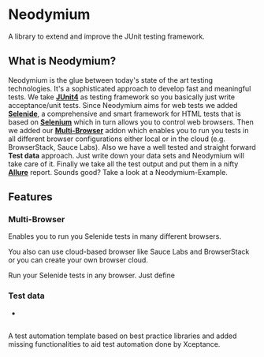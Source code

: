 # Neodymium
A library to extend and improve the JUnit testing framework.

## What is Neodymium?
Neodymium is the glue between today's state of the art testing technologies. It's a sophisticated approach to develop fast and meaningful tests. We take [**JUnit4**](https://github.com/junit-team/junit4) as testing framework so you basically just write acceptance/unit tests. Since Neodymium aims for web tests we added [**Selenide**](https://github.com/codeborne/selenide), a comprehensive and smart framework for HTML tests that is based on [**Selenium**](https://github.com/SeleniumHQ/selenium) which in turn allows you to control web browsers. Then we added our [**Multi-Browser**](https://github.com/Xceptance/multi-browser-suite) addon which enables you to run you tests in all different browser configurations either local or in the cloud (e.g. BrowserStack, Sauce Labs). Also we have a well tested and straight forward **Test data** approach. Just write down your data sets and Neodymium will take care of it. Finally we take all the test output and put them in a nifty [**Allure**](https://github.com/allure-framework/allure2) report. Sounds good? Take a look at a Neodymium-Example.

## Features
### Multi-Browser
Enables you to run you Selenide tests in many different browsers.

You also can use cloud-based browser like Sauce Labs and BrowserStack or you can create your own browser cloud.
 
Run your Selenide tests in any browser. Just define  
### Test data
- 

## 

A test automation template based on best practice libraries and added missing functionalities to aid test automation done by Xceptance.
